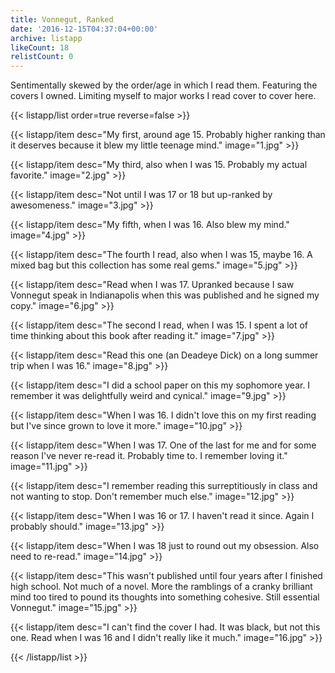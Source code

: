 ```yaml
---
title: Vonnegut, Ranked
date: '2016-12-15T04:37:04+00:00'
archive: listapp
likeCount: 18
relistCount: 0
---
```


Sentimentally skewed by the order/age in which I read them. Featuring the covers I owned. Limiting myself to major works I read cover to cover here.

{{< listapp/list order=true reverse=false >}}

   {{< listapp/item
      desc="My first, around age 15. Probably higher ranking than it deserves because it blew my little teenage mind."
      image="1.jpg" >}}

   {{< listapp/item
      desc="My third, also when I was 15. Probably my actual favorite."
      image="2.jpg" >}}

   {{< listapp/item
      desc="Not until I was 17 or 18 but up-ranked by awesomeness."
      image="3.jpg" >}}

   {{< listapp/item
      desc="My fifth, when I was 16. Also blew my mind."
      image="4.jpg" >}}

   {{< listapp/item
      desc="The fourth I read, also when I was 15, maybe 16. A mixed bag but this collection has some real gems."
      image="5.jpg" >}}

   {{< listapp/item
      desc="Read when I was 17. Upranked because I saw Vonnegut speak in Indianapolis when this was published and he signed my copy."
      image="6.jpg" >}}

   {{< listapp/item
      desc="The second I read, when I was 15. I spent a lot of time thinking about this book after reading it."
      image="7.jpg" >}}

   {{< listapp/item
      desc="Read this one (an Deadeye Dick) on a long summer trip when I was 16."
      image="8.jpg" >}}

   {{< listapp/item
      desc="I did a school paper on this my sophomore year. I remember it was delightfully weird and cynical."
      image="9.jpg" >}}

   {{< listapp/item
      desc="When I was 16. I didn't love this on my first reading but I've since grown to love it more."
      image="10.jpg" >}}

   {{< listapp/item
      desc="When I was 17. One of the last for me and for some reason I've never re-read it. Probably time to. I remember loving it."
      image="11.jpg" >}}

   {{< listapp/item
      desc="I remember reading this surreptitiously in class and not wanting to stop. Don't remember much else."
      image="12.jpg" >}}

   {{< listapp/item
      desc="When I was 16 or 17. I haven't read it since. Again I probably should."
      image="13.jpg" >}}

   {{< listapp/item
      desc="When I was 18 just to round out my obsession. Also need to re-read."
      image="14.jpg" >}}

   {{< listapp/item
      desc="This wasn't published until four years after I finished high school. Not much of a novel. More the ramblings of a cranky brilliant mind too tired to pound its thoughts into something cohesive. Still essential Vonnegut."
      image="15.jpg" >}}

   {{< listapp/item
      desc="I can't find the cover I had. It was black, but not this one. Read when I was 16 and I didn't really like it much."
      image="16.jpg" >}}

{{< /listapp/list >}}
